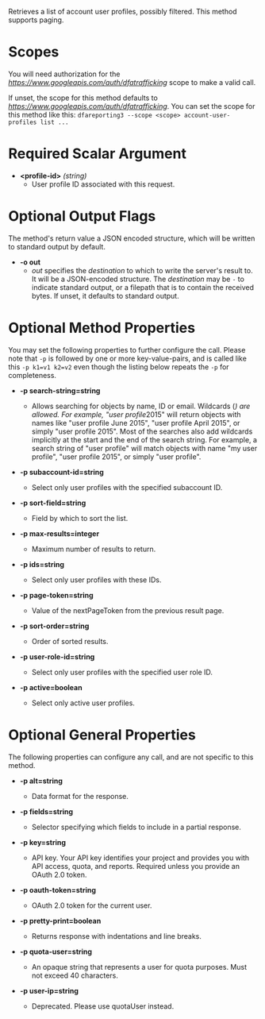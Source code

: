 Retrieves a list of account user profiles, possibly filtered. This method supports paging.
# Scopes

You will need authorization for the *https://www.googleapis.com/auth/dfatrafficking* scope to make a valid call.

If unset, the scope for this method defaults to *https://www.googleapis.com/auth/dfatrafficking*.
You can set the scope for this method like this: `dfareporting3 --scope <scope> account-user-profiles list ...`
# Required Scalar Argument
* **&lt;profile-id&gt;** *(string)*
    - User profile ID associated with this request.

# Optional Output Flags

The method's return value a JSON encoded structure, which will be written to standard output by default.

* **-o out**
    - *out* specifies the *destination* to which to write the server's result to.
      It will be a JSON-encoded structure.
      The *destination* may be `-` to indicate standard output, or a filepath that is to contain the received bytes.
      If unset, it defaults to standard output.
# Optional Method Properties

You may set the following properties to further configure the call. Please note that `-p` is followed by one 
or more key-value-pairs, and is called like this `-p k1=v1 k2=v2` even though the listing below repeats the
`-p` for completeness.

* **-p search-string=string**
    - Allows searching for objects by name, ID or email. Wildcards (*) are allowed. For example, &#34;user profile*2015&#34; will return objects with names like &#34;user profile June 2015&#34;, &#34;user profile April 2015&#34;, or simply &#34;user profile 2015&#34;. Most of the searches also add wildcards implicitly at the start and the end of the search string. For example, a search string of &#34;user profile&#34; will match objects with name &#34;my user profile&#34;, &#34;user profile 2015&#34;, or simply &#34;user profile&#34;.

* **-p subaccount-id=string**
    - Select only user profiles with the specified subaccount ID.

* **-p sort-field=string**
    - Field by which to sort the list.

* **-p max-results=integer**
    - Maximum number of results to return.

* **-p ids=string**
    - Select only user profiles with these IDs.

* **-p page-token=string**
    - Value of the nextPageToken from the previous result page.

* **-p sort-order=string**
    - Order of sorted results.

* **-p user-role-id=string**
    - Select only user profiles with the specified user role ID.

* **-p active=boolean**
    - Select only active user profiles.

# Optional General Properties

The following properties can configure any call, and are not specific to this method.

* **-p alt=string**
    - Data format for the response.

* **-p fields=string**
    - Selector specifying which fields to include in a partial response.

* **-p key=string**
    - API key. Your API key identifies your project and provides you with API access, quota, and reports. Required unless you provide an OAuth 2.0 token.

* **-p oauth-token=string**
    - OAuth 2.0 token for the current user.

* **-p pretty-print=boolean**
    - Returns response with indentations and line breaks.

* **-p quota-user=string**
    - An opaque string that represents a user for quota purposes. Must not exceed 40 characters.

* **-p user-ip=string**
    - Deprecated. Please use quotaUser instead.
